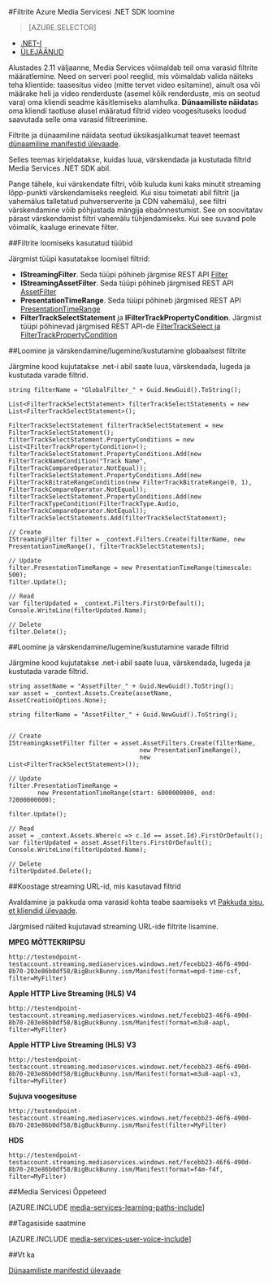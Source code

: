 <properties 
    pageTitle="Filtrite Azure Media Servicesi .NET SDK loomine" 
    description="Selles teemas kirjeldatakse, kuidas luua filtrid, et teie klient saate neid kasutada voo voo kindla osa. Media Servicesi loob dünaamilise manifestid valikulise streaming saavutamiseks." 
    services="media-services" 
    documentationCenter="" 
    authors="Juliako" 
    manager="erikre" 
    editor=""/>

<tags 
    ms.service="media-services" 
    ms.workload="media" 
    ms.tgt_pltfrm="na" 
    ms.devlang="ne" 
    ms.topic="article" 
    ms.date="07/18/2016"
    ms.author="juliako;cenkdin"/>


#<a name="creating-filters-with-azure-media-services-net-sdk"></a>Filtrite Azure Media Servicesi .NET SDK loomine

> [AZURE.SELECTOR]
- [.NET-I](media-services-dotnet-dynamic-manifest.md)
- [ÜLEJÄÄNUD](media-services-rest-dynamic-manifest.md)

Alustades 2.11 väljaanne, Media Services võimaldab teil oma varasid filtrite määratlemine. Need on serveri pool reeglid, mis võimaldab valida näiteks teha klientide: taasesitus video (mitte tervet video esitamine), ainult osa või määrake heli ja video renderduste (asemel kõik renderduste, mis on seotud vara) oma kliendi seadme käsitlemiseks alamhulka. **Dünaamiliste näidata**s oma kliendi taotluse alusel määratud filtrid video voogesituseks loodud saavutada selle oma varasid filtreerimine.

Filtrite ja dünaamiline näidata seotud üksikasjalikumat teavet teemast [dünaamiline manifestid ülevaade](media-services-dynamic-manifest-overview.md).

Selles teemas kirjeldatakse, kuidas luua, värskendada ja kustutada filtrid Media Services .NET SDK abil. 


Pange tähele, kui värskendate filtri, võib kuluda kuni kaks minutit streaming lõpp-punkti värskendamiseks reegleid. Kui sisu toimetati abil filtrit (ja vahemälus talletatud puhverserverite ja CDN vahemälu), see filtri värskendamine võib põhjustada mängija ebaõnnestumist. See on soovitatav pärast värskendamist filtri vahemälu tühjendamiseks. Kui see suvand pole võimalik, kaaluge erinevate filter. 

##<a name="types-used-to-create-filters"></a>Filtrite loomiseks kasutatud tüübid

Järgmist tüüpi kasutatakse loomisel filtrid: 

- **IStreamingFilter**.  Seda tüüpi põhineb järgmise REST API [Filter](http://msdn.microsoft.com/library/azure/mt149056.aspx)
- **IStreamingAssetFilter**. Seda tüüpi põhineb järgmised REST API [AssetFilter](http://msdn.microsoft.com/library/azure/mt149053.aspx)
- **PresentationTimeRange**. Seda tüüpi põhineb järgmised REST API [PresentationTimeRange](http://msdn.microsoft.com/library/azure/mt149052.aspx)
- **FilterTrackSelectStatement** ja **IFilterTrackPropertyCondition**. Järgmist tüüpi põhinevad järgmised REST API-de [FilterTrackSelect ja FilterTrackPropertyCondition](http://msdn.microsoft.com/library/azure/mt149055.aspx)


##<a name="createupdatereaddelete-global-filters"></a>Loomine ja värskendamine/lugemine/kustutamine globaalsest filtrite

Järgmine kood kujutatakse .net-i abil saate luua, värskendada, lugeda ja kustutada varade filtrid.
    
    string filterName = "GlobalFilter_" + Guid.NewGuid().ToString();
                
    List<FilterTrackSelectStatement> filterTrackSelectStatements = new List<FilterTrackSelectStatement>();
    
    FilterTrackSelectStatement filterTrackSelectStatement = new FilterTrackSelectStatement();
    filterTrackSelectStatement.PropertyConditions = new List<IFilterTrackPropertyCondition>();
    filterTrackSelectStatement.PropertyConditions.Add(new FilterTrackNameCondition("Track Name", FilterTrackCompareOperator.NotEqual));
    filterTrackSelectStatement.PropertyConditions.Add(new FilterTrackBitrateRangeCondition(new FilterTrackBitrateRange(0, 1), FilterTrackCompareOperator.NotEqual));
    filterTrackSelectStatement.PropertyConditions.Add(new FilterTrackTypeCondition(FilterTrackType.Audio, FilterTrackCompareOperator.NotEqual));
    filterTrackSelectStatements.Add(filterTrackSelectStatement);
    
    // Create
    IStreamingFilter filter = _context.Filters.Create(filterName, new PresentationTimeRange(), filterTrackSelectStatements);
    
    // Update
    filter.PresentationTimeRange = new PresentationTimeRange(timescale: 500);
    filter.Update();
    
    // Read
    var filterUpdated = _context.Filters.FirstOrDefault();
    Console.WriteLine(filterUpdated.Name);

    // Delete
    filter.Delete();


##<a name="createupdatereaddelete-asset-filters"></a>Loomine ja värskendamine/lugemine/kustutamine varade filtrid

Järgmine kood kujutatakse .net-i abil saate luua, värskendada, lugeda ja kustutada varade filtrid.

    
    string assetName = "AssetFilter_" + Guid.NewGuid().ToString();
    var asset = _context.Assets.Create(assetName, AssetCreationOptions.None);
    
    string filterName = "AssetFilter_" + Guid.NewGuid().ToString();
    
        
    // Create
    IStreamingAssetFilter filter = asset.AssetFilters.Create(filterName,
                                        new PresentationTimeRange(), 
                                        new List<FilterTrackSelectStatement>());
    
    // Update
    filter.PresentationTimeRange = 
            new PresentationTimeRange(start: 6000000000, end: 72000000000);
    
    filter.Update();
    
    // Read
    asset = _context.Assets.Where(c => c.Id == asset.Id).FirstOrDefault();
    var filterUpdated = asset.AssetFilters.FirstOrDefault();
    Console.WriteLine(filterUpdated.Name);
    
    // Delete
    filterUpdated.Delete();
    



##<a name="build-streaming-urls-that-use-filters"></a>Koostage streaming URL-id, mis kasutavad filtrid

Avaldamine ja pakkuda oma varasid kohta teabe saamiseks vt [Pakkuda sisu, et kliendid ülevaade](media-services-deliver-content-overview.md).


Järgmised näited kujutavad streaming URL-ide filtrite lisamine.

**MPEG MÕTTEKRIIPSU** 

    http://testendpoint-testaccount.streaming.mediaservices.windows.net/fecebb23-46f6-490d-8b70-203e86b0df58/BigBuckBunny.ism/Manifest(format=mpd-time-csf, filter=MyFilter)

**Apple HTTP Live Streaming (HLS) V4**

    http://testendpoint-testaccount.streaming.mediaservices.windows.net/fecebb23-46f6-490d-8b70-203e86b0df58/BigBuckBunny.ism/Manifest(format=m3u8-aapl, filter=MyFilter)

**Apple HTTP Live Streaming (HLS) V3**

    http://testendpoint-testaccount.streaming.mediaservices.windows.net/fecebb23-46f6-490d-8b70-203e86b0df58/BigBuckBunny.ism/Manifest(format=m3u8-aapl-v3, filter=MyFilter)

**Sujuva voogesituse**

    http://testendpoint-testaccount.streaming.mediaservices.windows.net/fecebb23-46f6-490d-8b70-203e86b0df58/BigBuckBunny.ism/Manifest(filter=MyFilter)


**HDS**

    http://testendpoint-testaccount.streaming.mediaservices.windows.net/fecebb23-46f6-490d-8b70-203e86b0df58/BigBuckBunny.ism/Manifest(format=f4m-f4f, filter=MyFilter)


##<a name="media-services-learning-paths"></a>Media Servicesi Õppeteed

[AZURE.INCLUDE [media-services-learning-paths-include](../../includes/media-services-learning-paths-include.md)]

##<a name="provide-feedback"></a>Tagasiside saatmine

[AZURE.INCLUDE [media-services-user-voice-include](../../includes/media-services-user-voice-include.md)]


##<a name="see-also"></a>Vt ka 

[Dünaamiliste manifestid ülevaade](media-services-dynamic-manifest-overview.md)
 

